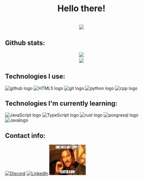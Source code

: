 <div align = "center">
    <h1>Hello there!</h1>
    <br>
    <img src = "assets/kenobi.gif">
</div>

<h2>Github stats:</h2>
</div>

<div align="center">
    <img
        src="https://github-readme-stats.vercel.app/api?username=Kasiastyy&show_icons=true&theme=tokyonight&count_private=true" />
</div>

<div align="center">
    <img
        src="https://github-readme-stats.vercel.app/api/top-langs/?username=Kasiastyy&layout=compact&theme=tokyonight&count_private=true" />
</div>

<h2>Technologies I use: </h2>
<img src="https://img.shields.io/badge/GitHub-282C34?logo=github&logoColor=0000" alt="github logo" title="github" height="25" />
<img src="https://img.shields.io/badge/HTML5-282C34?logo=html5&logoColor=E34F26" alt="HTML5 logo" title="HTML5" height="25" />
<img src="https://img.shields.io/badge/git-282C34?logo=git&logoColor=F05032" alt="git logo" title="git" height="25" />
<img src="https://img.shields.io/badge/python-282C34?logo=python&logoColor=306698" alt="python logo" title="python" height="25" />
<img src="https://img.shields.io/badge/C++-282C34?logo=cplusplus&logoColor=117698" alt="cpp logo" title="cpp" height="25" />

<h2>Technologies I'm currently learning: </h2>

<img src="https://img.shields.io/badge/JavaScript-282C34?logo=javascript&logoColor=F7DF1E" alt="JavaScript logo" title="JavaScript" height="25" />
<img src="https://img.shields.io/badge/TypeScript-282C34?logo=typescript&logoColor=3178C6" alt="TypeScript logo" title="TypeScript" height="25" />
<img src="https://img.shields.io/badge/rust-282C34?logo=rust&logoColor=CE412B" alt="rust logo" title="rust" height="25" />
<img src="https://img.shields.io/badge/PostgreSQL-282C34?logo=postgresql&logoColor=336791" alt="posgresql logo" title="postgreslq" height="25" />
<img src="https://img.shields.io/badge/java-282C34?logo=duke&logoColor=F7DF1E" alt="Javalogo" title="Java" height="25" />

<h2>Contact info:</h2>
 <a href="https://discord.com/users/635144233086484541"><img src="https://img.shields.io/badge/Discord-5865F2?style=for-the-badge&logo=discord&logoColor=white" alt="Discord"></a>
<a href="https://www.linkedin.com/in/dawid-kasiarz/"><img src="https://img.shields.io/badge/LinkedIn-0077B5?style=for-the-badge&logo=linkedin&logoColor=white" alt="LinkedIn"></a>



<img src = "assets/center.jpg" width="120" height="100">
